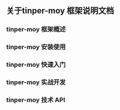 ## 关于tinper-moy 框架说明文档
### tinper-moy 框架概述
### tinper-moy 安装使用
### tinper-moy 快速入门
### tinper-moy 实战开发
### tinper-moy 技术 API
